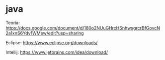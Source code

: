 # java

Teoria:
https://docs.google.com/document/d/180o2NUuGHrcHSnhwsgrcrBfGovcN2a1xnS6Ydv1WMew/edit?usp=sharing

Eclipse:
https://www.eclipse.org/downloads/

Intellij:
https://www.jetbrains.com/idea/download/
